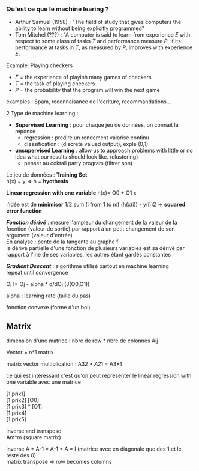 ### Qu'est ce que le machine learing ?

+ Arthur Samuel (1958) : "The field of study that gives computers the ability to learn without being explicitly programmed"  
+ Tom Mitchel (???) : "A computer is said to learn from experience *E* with respect to some class of tasks *T* and performance measure *P*, if its performance at tasks in *T*, as measured by *P*, improves with experience *E*.

Example: Playing checkers 

+ *E* = the experience of playinh many games of checkers
+ *T* = the task of playing checkers
+ *P* = the probability that the program will win the next game

examples :
Spam, reconnaisance de l'ecriture, recommandations...

2 Type de machine learning :
 
+ **Supervised Learning** : pour chaque jeu de données, on connait la réponse
  - regression : predire un rendement valorisé continu
  - classification : (discrete valued output), exple (0,1)
+ **unsupervised Learning** : allow us to approach problems with little or no idea what our results should look like. (clustering)
  - penser au coktail party program (filtrer son)
  

Le jeu de données : **Training Set**  
h(x) = y => h = **hyothesis**

**Linear regression with one variable** h(x)= O0 + O1 x

l'idée est de **minimiser** 1/2 sum (i from 1 to m) (h(x(i)) - y(i))2 => **squared error function**

***Fonction dérivé*** : mesure l'ampleur du changement de la valeur de la focntion (valeur de sortie) par rapport à un petit changement de son argument (valeur d'entrée)  
En analyse : pente de la tangente au graphe f   
la dérivé partielle d'une fonction de plusieurs variables est sa dérivé par rapport à l'ine de ses variables, les autres étant gardés constantes  

***Gradient Descent*** : algorithme utilisé partout en machine learning  
repeat until convergence 

Oj != Oj - alpha * d/dOj (J(O0,O1))

alpha : learning rate  (taille du pas)

fonction convexe (forme d'un bol) 

## Matrix

dimension d'une matrice : nbre de row * nbre de colonnes
Aij

Vector = n*1 matrix

matrix vector multiplication : A3*2 * A2*1 = A3*1

ce qui est intéressant c'est qu'on peut représenter le linear regression with one variable avec une matrice

[1 prix1]         
[1 prix2]          [O0]  
[1 prix3]     *   [O1]   
[1 prix4]  
[1 prix5] 


inverse and transpose  
Am*m (square matrix)  

inverse A * A-1 = A-1 *  A = I (matrice avec en diagonale que des 1 et le reste des 0)  
matrix transpose => row becomes columns  

